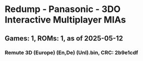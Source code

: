 # Redump - Panasonic - 3DO Interactive Multiplayer MIAs
## Games: 1, ROMs: 1, as of 2025-05-12

### Remute 3D (Europe) (En,De) (Unl).bin, CRC: 2b9e1cdf
